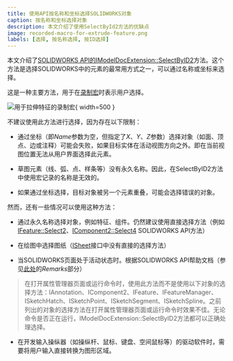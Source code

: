 ```yaml
---
title: 使用API按名称和坐标选择SOLIDWORKS对象
caption: 按名称和坐标选择对象
description: 本文介绍了使用SelectById2方法的优缺点
image: recorded-macro-for-extrude-feature.png
labels: [选择, 按名称选择, 按ID选择]
---
```

本文介绍了[SOLIDWORKS API的IModelDocExtension::SelectByID2](https://help.solidworks.com/2012/english/api/sldworksapi/solidworks.interop.sldworks~solidworks.interop.sldworks.imodeldocextension~selectbyid2.html)方法。这个方法是选择SOLIDWORKS中的元素的最常用方式之一，可以通过名称或坐标来选择。

这是一种主要方法，用于在[录制宏](https://help.solidworks.com/2016/english/solidworks/sldworks/t_record_pause_macro.htm)时表示用户选择。

![用于拉伸特征的录制宏](recorded-macro-for-extrude-feature.png){ width=500 }

不建议使用此方法进行选择，因为存在以下限制：

* 通过坐标（即*Name*参数为空，但指定了*X*、*Y*、*Z*参数）选择对象（如面、顶点、边或注释）可能会失败，如果目标实体在活动视图方向之外。即在当前视图位置无法从用户界面选择此元素。

* 草图元素（线、弧、点、样条等）没有永久名称。因此，在SelectByID2方法中使用宏记录的名称是无效的。

* 如果通过坐标选择，目标对象被另一个元素重叠，可能会选择错误的对象。

然而，还有一些情况可以使用这种方法：

* 通过永久名称选择对象，例如特征、组件。仍然建议使用直接选择方法（例如[IFeature::Select2](https://help.solidworks.com/2012/english/api/sldworksapi/solidworks.interop.sldworks~solidworks.interop.sldworks.ifeature~select2.html)、[IComponent2::Select4](https://help.solidworks.com/2012/english/api/sldworksapi/SOLIDWORKS.Interop.sldworks~SOLIDWORKS.Interop.sldworks.IComponent2~Select4.html) SOLIDWORKS API方法）

* 在绘图中选择图纸（[ISheet](https://help.solidworks.com/2012/english/api/sldworksapi/solidworks.interop.sldworks~solidworks.interop.sldworks.isheet.html)接口中没有直接的选择方法）

* 当SOLIDWORKS页面处于活动状态时。根据SOLIDWORKS API帮助文档（参见[此处](https://help.solidworks.com/2012/english/api/sldworksapi/solidworks.interop.sldworks~solidworks.interop.sldworks.imodeldocextension~selectbyid2.html)的*Remarks*部分）

> 在打开属性管理器页面或运行命令时，使用此方法而不是使用以下对象的选择方法：IAnnotation、IComponent2、IFeature、IFeatureManager、ISketchHatch、ISketchPoint、ISketchSegment、ISketchSpline。之前列出的对象的选择方法在打开属性管理器页面或运行命令时效果不佳。无论命令是否正在运行，IModelDocExtension::SelectByID2方法都可以正确处理选择。

* 在开发输入操纵器（如操纵杆、鼠标、键盘、空间鼠标等）的驱动软件时，需要将用户输入直接转换为图形区域。